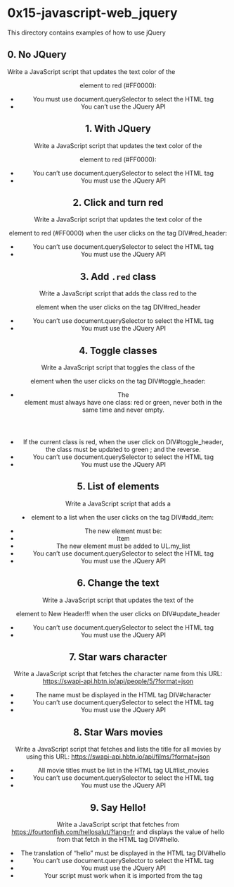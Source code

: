 # 0x15-javascript-web_jquery

This directory contains examples of how to use jQuery

## 0. No JQuery

Write a JavaScript script that updates the text color of the <header> element to red (#FF0000):

- You must use document.querySelector to select the HTML tag
- You can’t use the JQuery API

## 1. With JQuery

Write a JavaScript script that updates the text color of the <header> element to red (#FF0000):

- You can’t use document.querySelector to select the HTML tag
- You must use the JQuery API

## 2. Click and turn red

Write a JavaScript script that updates the text color of the <header> element to red (#FF0000) when the user clicks on the tag DIV#red_header:

- You can’t use document.querySelector to select the HTML tag
- You must use the JQuery API

## 3. Add `.red` class

Write a JavaScript script that adds the class red to the <header> element when the user clicks on the tag DIV#red_header

- You can’t use document.querySelector to select the HTML tag
- You must use the JQuery API

## 4. Toggle classes

Write a JavaScript script that toggles the class of the <header> element when the user clicks on the tag DIV#toggle_header:

- The <header> element must always have one class: red or green, never both in the same time and never empty.
- If the current class is red, when the user click on DIV#toggle_header, the class must be updated to green ; and the reverse.
- You can’t use document.querySelector to select the HTML tag
- You must use the JQuery API

## 5. List of elements

Write a JavaScript script that adds a <li> element to a list when the user clicks on the tag DIV#add_item:

- The new element must be: <li>Item</li>
- The new element must be added to UL.my_list
- You can’t use document.querySelector to select the HTML tag
- You must use the JQuery API

## 6. Change the text

Write a JavaScript script that updates the text of the <header> element to New Header!!! when the user clicks on DIV#update_header

- You can’t use document.querySelector to select the HTML tag
- You must use the JQuery API

## 7. Star wars character

Write a JavaScript script that fetches the character name from this URL: https://swapi-api.hbtn.io/api/people/5/?format=json

- The name must be displayed in the HTML tag DIV#character
- You can’t use document.querySelector to select the HTML tag
- You must use the JQuery API

## 8. Star Wars movies

Write a JavaScript script that fetches and lists the title for all movies by using this URL: https://swapi-api.hbtn.io/api/films/?format=json

- All movie titles must be list in the HTML tag UL#list_movies
- You can’t use document.querySelector to select the HTML tag
- You must use the JQuery API

## 9. Say Hello!

Write a JavaScript script that fetches from https://fourtonfish.com/hellosalut/?lang=fr and displays the value of hello from that fetch in the HTML tag DIV#hello.

- The translation of “hello” must be displayed in the HTML tag DIV#hello
- You can’t use document.querySelector to select the HTML tag
- You must use the JQuery API
- Your script must work when it is imported from the <head> tag

